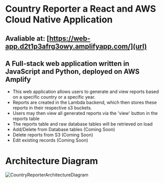# Country Reporter a React and AWS Cloud Native Application

## Avaliable at: [https://web-app.d2t1p3afrg3owy.amplifyapp.com/](url)

## A Full-stack web application written in JavaScript and Python, deployed on AWS Amplify

* This web application allows users to generate and view reports based on a specific country or a specific year.
* Reports are created in the Lambda backend, which then stores these reports in their respective s3 buckets.
* Users may then view all generated reports via the 'view' button in the reports table
* The reports table and raw database tables will be retrieved on load
* Add/Delete from Database tables (Coming Soon)
* Delete reports from S3 (Coming Soon)
* Edit existing records (Coming Soon) 

#  Architecture Diagram
![CountryReporterArchitectureDiagram](https://github.com/abdulm7/Country-Reporter/assets/46537861/0367b775-ea35-403e-9d50-2d9b9928b443)

